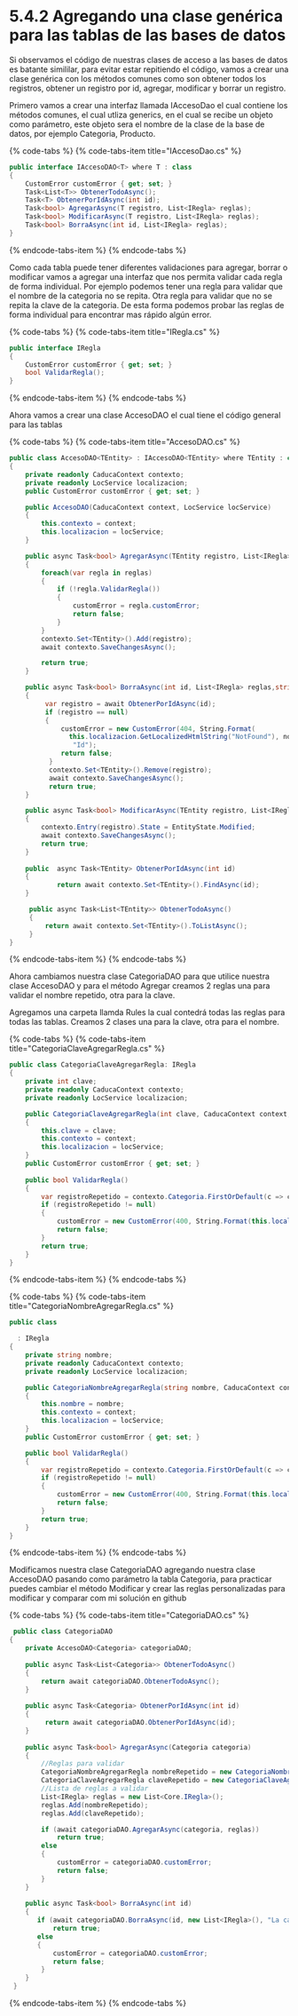 # 5.4.2 Agregando una clase genérica para las tablas de las bases de datos

Si observamos el código de nuestras clases de acceso a las bases de datos es batante simililar, para evitar estar repitiendo el código, vamos a crear una clase genérica con los métodos comunes como son obtener todos los registros, obtener un registro por id, agregar, modificar y borrar un registro.

Primero vamos a crear una interfaz llamada IAccesoDao el cual contiene los métodos comunes, el cual utliza generics, en el cual se recibe un objeto como parámetro, este objeto sera el nombre de la clase de la base de datos, por ejemplo Categoria, Producto.

{% code-tabs %}
{% code-tabs-item title="IAccesoDao.cs" %}
```csharp
public interface IAccesoDAO<T> where T : class
{
    CustomError customError { get; set; }
    Task<List<T>> ObtenerTodoAsync();       
    Task<T> ObtenerPorIdAsync(int id);
    Task<bool> AgregarAsync(T registro, List<IRegla> reglas);
    Task<bool> ModificarAsync(T registro, List<IRegla> reglas);
    Task<bool> BorraAsync(int id, List<IRegla> reglas);
}
```
{% endcode-tabs-item %}
{% endcode-tabs %}

Como cada tabla puede tener diferentes validaciones para agregar, borrar o modificar vamos a agregar una interfaz que nos permita validar cada regla de forma individual. Por ejemplo podemos tener una regla para validar que el nombre de la categoria no se repita. Otra regla para validar que no se repita la clave de la categoria. De esta forma podemos probar las reglas de forma individual para encontrar mas rápido algún error.

{% code-tabs %}
{% code-tabs-item title="IRegla.cs" %}
```csharp
public interface IRegla
{   
    CustomError customError { get; set; }
    bool ValidarRegla();
}
```
{% endcode-tabs-item %}
{% endcode-tabs %}

Ahora vamos a crear una clase AccesoDAO el cual tiene el código general para las tablas

{% code-tabs %}
{% code-tabs-item title="AccesoDAO.cs" %}
```csharp
public class AccesoDAO<TEntity> : IAccesoDAO<TEntity> where TEntity : class
{
    private readonly CaducaContext contexto;
    private readonly LocService localizacion;
    public CustomError customError { get; set; }

    public AccesoDAO(CaducaContext context, LocService locService)
    {
        this.contexto = context;
        this.localizacion = locService;
    }

    public async Task<bool> AgregarAsync(TEntity registro, List<IRegla> reglas)
    {       
        foreach(var regla in reglas)
        {
            if (!regla.ValidarRegla())
            {
                customError = regla.customError;
                return false;
            }
        }
        contexto.Set<TEntity>().Add(registro);
        await contexto.SaveChangesAsync();

        return true;
    }

    public async Task<bool> BorraAsync(int id, List<IRegla> reglas,string nombreTabla)
    {
         var registro = await ObtenerPorIdAsync(id);
         if (registro == null)
         {
             customError = new CustomError(404, String.Format(
               this.localizacion.GetLocalizedHtmlString("NotFound"), nombreTabla),
                "Id");
             return false;
          }
          contexto.Set<TEntity>().Remove(registro);
          await contexto.SaveChangesAsync();
          return true;
    }

    public async Task<bool> ModificarAsync(TEntity registro, List<IRegla> reglas)
    {           
        contexto.Entry(registro).State = EntityState.Modified;
        await contexto.SaveChangesAsync();
        return true;
    }
        
    public  async Task<TEntity> ObtenerPorIdAsync(int id)
    {
            return await contexto.Set<TEntity>().FindAsync(id);
    }

     public async Task<List<TEntity>> ObtenerTodoAsync()
     {
         return await contexto.Set<TEntity>().ToListAsync();
     }     
}
```
{% endcode-tabs-item %}
{% endcode-tabs %}

Ahora cambiamos nuestra clase CategoriaDAO para que utilice nuestra clase AccesoDAO y para el método Agregar creamos 2 reglas una para validar el nombre repetido, otra para la clave.

Agregamos una carpeta llamda Rules la cual contedrá todas las reglas para todas las tablas. Creamos 2 clases una para la clave, otra para el nombre.

{% code-tabs %}
{% code-tabs-item title="CategoriaClaveAgregarRegla.cs" %}
```csharp
public class CategoriaClaveAgregarRegla: IRegla
{
	private int clave;
	private readonly CaducaContext contexto;
	private readonly LocService localizacion;

	public CategoriaClaveAgregarRegla(int clave, CaducaContext context, LocService locService)
	{
		this.clave = clave;
		this.contexto = context;
		this.localizacion = locService;
	}
	public CustomError customError { get; set; }
   
	public bool ValidarRegla()
	{
		var registroRepetido = contexto.Categoria.FirstOrDefault(c => c.Clave == clave);
		if (registroRepetido != null)
		{
			customError = new CustomError(400, String.Format(this.localizacion.GetLocalizedHtmlString("Repeteaded"), "categoría", "clave"), "Clave");
			return false;
		}
		return true;
	}
}
```
{% endcode-tabs-item %}
{% endcode-tabs %}

{% code-tabs %}
{% code-tabs-item title="CategoriaNombreAgregarRegla.cs" %}
```csharp
public class 

  : IRegla
{
	private string nombre;
	private readonly CaducaContext contexto;
	private readonly LocService localizacion;

	public CategoriaNombreAgregarRegla(string nombre, CaducaContext context, LocService locService)
	{
		this.nombre = nombre;
		this.contexto = context;
		this.localizacion = locService;
	}
	public CustomError customError { get; set; }

	public bool ValidarRegla()
	{
		var registroRepetido = contexto.Categoria.FirstOrDefault(c => c.Nombre == nombre);
		if (registroRepetido != null)
		{
			customError = new CustomError(400, String.Format(this.localizacion.GetLocalizedHtmlString("Repeteaded"), "categoría", "nombre"), "Nombre");
			return false;
		}
		return true;
	}
}
```
{% endcode-tabs-item %}
{% endcode-tabs %}

Modificamos nuestra clase CategoriaDAO agregando nuestra clase AccesoDAO pasando como parámetro la tabla Categoria, para practicar puedes cambiar el método Modificar y crear las reglas personalizadas para modificar y comparar com mi solución en github

{% code-tabs %}
{% code-tabs-item title="CategoriaDAO.cs" %}
```csharp
 public class CategoriaDAO
{
    private AccesoDAO<Categoria> categoriaDAO;
    
    public async Task<List<Categoria>> ObtenerTodoAsync()
    {
        return await categoriaDAO.ObtenerTodoAsync();
    }
    
    public async Task<Categoria> ObtenerPorIdAsync(int id)
    {
         return await categoriaDAO.ObtenerPorIdAsync(id);
    }
    
    public async Task<bool> AgregarAsync(Categoria categoria)
    {
        //Reglas para validar
        CategoriaNombreAgregarRegla nombreRepetido = new CategoriaNombreAgregarRegla(categoria.Nombre, contexto, localizacion);
        CategoriaClaveAgregarRegla claveRepetido = new CategoriaClaveAgregarRegla(categoria.Clave, contexto, localizacion);
        //Lista de reglas a validar
        List<IRegla> reglas = new List<Core.IRegla>();
        reglas.Add(nombreRepetido);
        reglas.Add(claveRepetido);

        if (await categoriaDAO.AgregarAsync(categoria, reglas))
            return true;
        else
        {
            customError = categoriaDAO.customError;
            return false;
        }
    }
    
    public async Task<bool> BorraAsync(int id)
    {
       if (await categoriaDAO.BorraAsync(id, new List<IRegla>(), "La categoría"))
           return true;
       else
       {
           customError = categoriaDAO.customError;
           return false;
        }
    } 
 }
```
{% endcode-tabs-item %}
{% endcode-tabs %}

